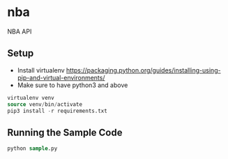 # nba
NBA API

## Setup 
- Install virtualenv https://packaging.python.org/guides/installing-using-pip-and-virtual-environments/
- Make sure to have python3 and above
```sql
virtualenv venv
source venv/bin/activate
pip3 install -r requirements.txt
```

## Running the Sample Code
```sql
python sample.py
``` 
